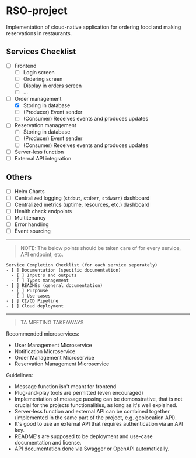 # RSO-project
Implementation of cloud-native application for ordering food and making reservations in restaurants. 

## Services Checklist
- [ ] Frontend
  - [ ] Login screen
  - [ ] Ordering screen
  - [ ] Display in orders screen
  - [ ] ...

- [ ] Order management
  - [x] Storing in database
  - [ ] (Producer) Event sender
  - [ ] (Consumer) Receives events and produces updates

- [ ] Reservation management
  - [ ] Storing in database
  - [ ] (Producer) Event sender
  - [ ] (Consumer) Receives events and produces updates

- [ ] Server-less function
- [ ] External API integration

## Others
- [ ] Helm Charts
- [ ] Centralized logging (`stdout`, `stderr`, `stdwarn`) dashboard
- [ ] Centralized metrics (uptime, resources, etc.) dashboard
- [ ] Health check endpoints
- [ ] Multitenancy
- [ ] Error handling
- [ ] Event sourcing

---
> NOTE: The below points should be taken care of for every service, API endpoint, etc.
```
Service Completion Checklist (for each service seperately)
- [ ] Documentation (specific documentation)
  - [ ] Input's and outputs
  - [ ] Types management
- [ ] READMEs (general documentation)
  - [ ] Purpouse
  - [ ] Use-cases
- [ ] CI/CD Pipeline
- [ ] Cloud deployment
```
---
> TA MEETING TAKEAWAYS

Recommended microservices:
- User Management Microservice
- Notification Microservice
- Order Management Microservice
- Reservation Management Microservice

Guidelines:
- Message function isn't meant for frontend
- Plug-and-play tools are permitted (even encouraged)
- Implementation of message passing can be demonstrative, that is not crucial for the projects functionalities, as long as it's well explained.
- Server-less function and external API can be combined together (implemented in the same part of the project, e.g. geolocation API).
- It's good to use an external API that requires authentication via an API key.
- README's are supposed to be deployment and use-case documentation and license.
- API documentation done via Swagger or OpenAPI automatically.
